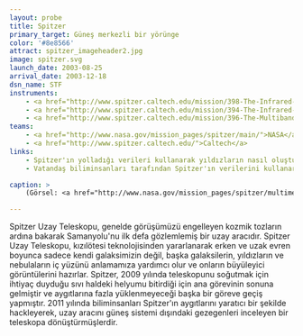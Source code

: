```yaml
---
layout: probe
title: Spitzer
primary_target: Güneş merkezli bir yörünge
color: '#8e8566'
attract: spitzer_imageheader2.jpg
image: spitzer.svg
launch_date: 2003-08-25
arrival_date: 2003-12-18
dsn_name: STF
instruments:
    - <a href="http://www.spitzer.caltech.edu/mission/398-The-Infrared-Array-Camera-IRAC-">kızılötesi kamera</a>
    - <a href="http://www.spitzer.caltech.edu/mission/394-The-Infrared-Spectrograph-IRS-">kızılötesi spektrograf</a>
    - <a href="http://www.spitzer.caltech.edu/mission/396-The-Multiband-Imaging-Photometer-MIPS-">ışıkölçer</a>
teams:
    - <a href="http://www.nasa.gov/mission_pages/spitzer/main/">NASA</a> / <a href="http://www.jpl.nasa.gov/missions/spitzer-space-telescope/">JPL</a>
    - <a href="http://www.spitzer.caltech.edu/">Caltech</a>
links:
    - Spitzer'ın yolladığı verileri kullanarak yıldızların nasıl oluştuğunu daha iyi anlamaya çalışan bir <a href="http://www.milkywayproject.org/">vatandaş bilim projesi</a>
    - Vatandaş biliminsanları tarafından Spitzer'ın verilerini kullanarak ortaya çıkmış yeni bir <a href="http://www.jpl.nasa.gov/news/news.php?feature=4462">bilimsel buluş</a>

caption: >
    (Görsel: <a href="http://www.nasa.gov/mission_pages/spitzer/multimedia/pia13932.html">Samanyolu'nun merkezinin</a> Spitzer'ın kızılötesi kamerası tarafından çekilmiş görüntüsü, NASA/JPL-Caltech)

---
```

Spitzer Uzay Teleskopu, genelde görüşümüzü engelleyen kozmik tozların ardına bakarak Samanyolu'nu ilk defa gözlemlemiş bir uzay aracıdır. Spitzer Uzay Teleskopu, kızılötesi teknolojisinden yararlanarak erken ve uzak evren boyunca sadece kendi galaksimizin değil, başka galaksilerin, yıldızların ve nebulaların iç yüzünü anlamamıza yardımcı olur ve onların büyüleyici görüntülerini hazırlar. Spitzer, 2009 yılında teleskopunu soğutmak için ihtiyaç duyduğu sıvı haldeki helyumu bitirdiği için ana görevinin sonuna gelmiştir ve aygıtlarına fazla yüklenmeyeceği başka bir göreve geçiş yapmıştır. 2011 yılında biliminsanları Spitzer'ın aygıtlarını yaratıcı bir şekilde hackleyerek, uzay aracını güneş sistemi dışındaki gezegenleri inceleyen bir teleskopa dönüştürmüşlerdir.
